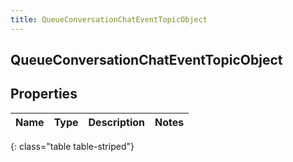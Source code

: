 ```yaml
---
title: QueueConversationChatEventTopicObject
---
```

## QueueConversationChatEventTopicObject


## Properties

| Name | Type | Description | Notes |
| ------------ | ------------- | ------------- | ------------- |
{: class="table table-striped"}



